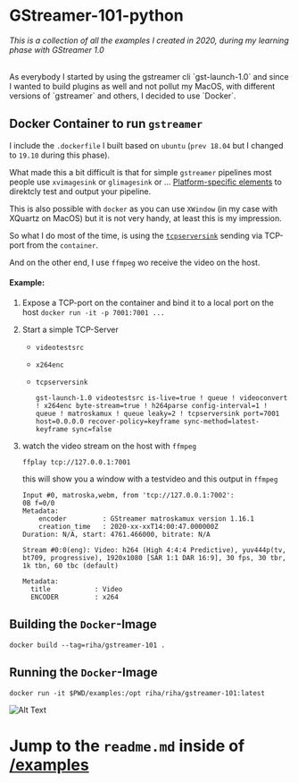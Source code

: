 # GStreamer-101-python
_This is a collection of all the examples I created in 2020, during my learning phase with GStreamer 1.0_

<br>
As everybody I started by using the gstreamer cli `gst-launch-1.0` and since I wanted to build plugins as well and not pollut my MacOS, with different versions of `gstreamer` and others, I decided to use `Docker`.

## Docker Container to run `gstreamer`

I include the `.dockerfile` I built based on `ubuntu` (`prev 18.04` but I changed to `19.10` during this phase).

What made this a bit difficult is that for simple `gstreamer` pipelines most people use `xvimagesink` or `glimagesink` or ... [ Platform-specific elements](https://gstreamer.freedesktop.org/documentation/tutorials/basic/platform-specific-elements.html?gi-language=python) to direktcly test and output your pipeline.

This is also possible with `docker` as you can use `XWindow` (in my case with XQuartz on MacOS) but it is not very handy, at least this is my impression.

So what I do most of the time, is using the [`tcpserversink`](https://gstreamer.freedesktop.org/documentation/tcp/tcpserversink.html?gi-language=python#tcpserversink-page) sending via TCP-port from the `container`.

And on the other end, I use `ffmpeg` wo receive the video on the host.

#### Example:

1. Expose a TCP-port on the container and bind it to a local port on the host `docker run -it -p 7001:7001 ...`

2. Start a simple TCP-Server
    - `videotestsrc`
    - `x264enc`
    - `tcpserversink` 

        `gst-launch-1.0
        videotestsrc is-live=true !
        queue ! videoconvert ! x264enc byte-stream=true !
        h264parse config-interval=1 ! queue ! matroskamux ! queue leaky=2 !
        tcpserversink port=7001 host=0.0.0.0 recover-policy=keyframe sync-method=latest-keyframe sync=false`

3. watch the video stream on the host with `ffmpeg`

    `ffplay tcp://127.0.0.1:7001`

    this will show you a window with a testvideo and this output in `ffmpeg`

    ```
    Input #0, matroska,webm, from 'tcp://127.0.0.1:7002':    
    0B f=0/0
    Metadata:
        encoder         : GStreamer matroskamux version 1.16.1
        creation_time   : 2020-xx-xxT14:00:47.000000Z
    Duration: N/A, start: 4761.466000, bitrate: N/A

    Stream #0:0(eng): Video: h264 (High 4:4:4 Predictive), yuv444p(tv, bt709, progressive), 1920x1080 [SAR 1:1 DAR 16:9], 30 fps, 30 tbr, 1k tbn, 60 tbc (default)

    Metadata:
      title           : Video
      ENCODER         : x264
    ```

## Building the `Docker`-Image

`docker build --tag=riha/gstreamer-101 .`

## Running the `Docker`-Image

`docker run -it $PWD/examples:/opt riha/riha/gstreamer-101:latest`


![Alt Text](https://media.giphy.com/media/3o7TKUM3IgJBX2as9O/giphy.gif)

# Jump to the `readme.md` inside of [/examples](https://github.com/michael-riha/gstreamer-101-python/blob/master/examples/)